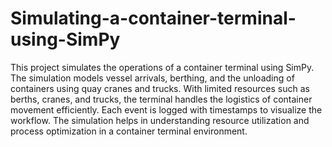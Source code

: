 # Simulating-a-container-terminal-using-SimPy
This project simulates the operations of a container terminal using SimPy. The simulation models vessel arrivals, berthing, and the unloading of containers using quay cranes and trucks. With limited resources such as berths, cranes, and trucks, the terminal handles the logistics of container movement efficiently. Each event is logged with timestamps to visualize the workflow. The simulation helps in understanding resource utilization and process optimization in a container terminal environment. 
